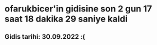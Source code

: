 # ofarukbicer'in gidisine son 2 gun 17 saat 18 dakika 29 saniye kaldi

## Gidis tarihi: 30.09.2022 :(